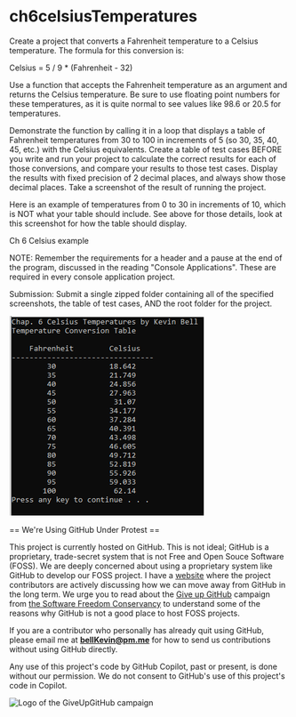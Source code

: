 # ch6celsiusTemperatures
Create a project that converts a Fahrenheit temperature to a Celsius temperature. The formula for this conversion is:

Celsius = 5 / 9 * (Fahrenheit - 32)

Use a function that accepts the Fahrenheit temperature as an argument and returns the Celsius temperature. Be sure to use floating point numbers for these temperatures, as it is quite normal to see values like 98.6 or 20.5 for temperatures.

Demonstrate the function by calling it in a loop that displays a table of Fahrenheit temperatures from 30 to 100 in increments of 5 (so 30, 35, 40, 45, etc.) with the Celsius equivalents. Create a table of test cases BEFORE you write and run your project to calculate the correct results for each of those conversions, and compare your results to those test cases. Display the results with fixed precision of 2 decimal places, and always show those decimal places. Take a screenshot of the result of running the project.

Here is an example of temperatures from 0 to 30 in increments of 10, which is NOT what your table should include. See above for those details, look at this screenshot for how the table should display.

Ch 6 Celsius example

 

NOTE: Remember the requirements for a header and a pause at the end of the program, discussed in the reading "Console Applications". These are required in every console application project.

Submission: Submit a single zipped folder containing all of the specified screenshots, the table of test cases, AND the root folder for the project.

![1](https://github.com/bell-kevin/ch6celsiusTemperatures/blob/main/ch6celsiusTemperatures/tempConvert.PNG)

== We're Using GitHub Under Protest ==

This project is currently hosted on GitHub.  This is not ideal; GitHub is a
proprietary, trade-secret system that is not Free and Open Souce Software
(FOSS).  We are deeply concerned about using a proprietary system like GitHub
to develop our FOSS project. I have a [website](https://bellKevin.me) where the
project contributors are actively discussing how we can move away from GitHub
in the long term.  We urge you to read about the [Give up GitHub](https://GiveUpGitHub.org) campaign 
from [the Software Freedom Conservancy](https://sfconservancy.org) to understand some of the reasons why GitHub is not 
a good place to host FOSS projects.

If you are a contributor who personally has already quit using GitHub, please
email me at **bellKevin@pm.me** for how to send us contributions without
using GitHub directly.

Any use of this project's code by GitHub Copilot, past or present, is done
without our permission.  We do not consent to GitHub's use of this project's
code in Copilot.

![Logo of the GiveUpGitHub campaign](https://sfconservancy.org/img/GiveUpGitHub.png)
